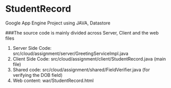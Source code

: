 # StudentRecord
Google App Engine Project using JAVA, Datastore

###The source code is  mainly divided across Server, Client and the web files
1. Server Side Code: src/cloud/assignment/server/GreetingServiceImpl.java
2. Client Side Code: src/cloud/assignment/client/StudentRecord.java (main file)
3. Shared code: src/cloud/assignment/shared/FieldVerifier.java (for verifying the DOB field)
4. Web content: war/StudentRecord.html
